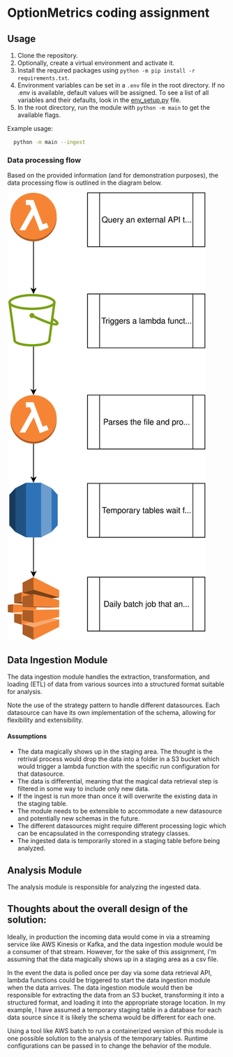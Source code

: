 # OptionMetrics coding assignment

## Usage
1. Clone the repository.
2. Optionally, create a virtual environment and activate it.
3. Install the required packages using `python -m pip install -r requirements.txt`.
4. Environment variables can be set in a `.env` file in the root directory. If no .env is available, default values will 
be assigned. To see a list of all variables and their defaults, look in the [env_setup.py](src/env_setup.py) file. 
5. In the root directory, run the module with `python -m main` to get the available flags. 

Example usage:
   ```bash 
     python -m main --ingest
   ```

### Data processing flow
Based on the provided information (and for demonstration purposes), the data processing flow is outlined in the diagram 
below.

![high-level-process.svg](high-level-process.svg)

## Data Ingestion Module
The data ingestion module handles the extraction, transformation, and loading (ETL) of data from various sources into a 
structured format suitable for analysis.

Note the use of the strategy pattern to handle different datasources. Each datasource can have its own implementation 
of the schema, allowing for flexibility and extensibility.

#### Assumptions
- The data magically shows up in the staging area. The thought is the retrival process would drop the data into a folder
in a S3 bucket which would trigger a lambda function with the specific run configuration for that datasource.
- The data is differential, meaning that the magical data retrieval step is filtered in some way to include only new 
data.
- If the ingest is run more than once it will overwrite the existing data in the staging table.
- The module needs to be extensible to accommodate a new datasource and potentially new schemas in the future.
- The different datasources might require different processing logic which can be encapsulated in the corresponding 
strategy classes.
- The ingested data is temporarily stored in a staging table before being analyzed.

## Analysis Module
The analysis module is responsible for analyzing the ingested data.

## Thoughts about the overall design of the solution:
Ideally, in production the incoming data would come in via a streaming service like AWS Kinesis or Kafka, and the data 
ingestion module would be a consumer of that stream. However, for the sake of this assignment, I'm assuming that the 
data magically shows up in a staging area as a csv file.

In the event the data is polled once per day via some data retrieval API, lambda functions could be triggered to start 
the data ingestion module when the data arrives. The data ingestion module would then be responsible for extracting 
the data from an S3 bucket, transforming it into a structured format, and loading it into the appropriate storage 
location. In my example, I have assumed a temporary staging table in a database for each data source since it is likely 
the schema would be different for each one.

Using a tool like AWS batch to run a containerized version of this module is one possible solution to the analysis of 
the temporary tables. Runtime configurations can be passed in to change the behavior of the module. 